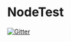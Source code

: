 # NodeTest

[![Gitter](https://badges.gitter.im/Join%20Chat.svg)](https://gitter.im/kl2karpenko/NodeTest?utm_source=badge&utm_medium=badge&utm_campaign=pr-badge&utm_content=badge)